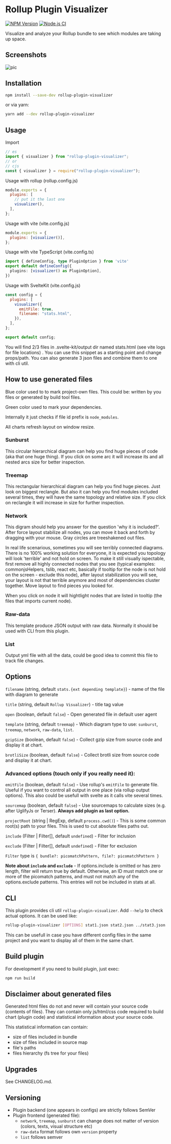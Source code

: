 # Rollup Plugin Visualizer

[![NPM Version](https://img.shields.io/npm/v/rollup-plugin-visualizer.svg)](https://npmjs.org/package/rollup-plugin-visualizer) [![Node.js CI](https://github.com/btd/rollup-plugin-visualizer/actions/workflows/node.js.yml/badge.svg)](https://github.com/btd/rollup-plugin-visualizer/actions/workflows/node.js.yml)

Visualize and analyze your Rollup bundle to see which modules are taking up space.

## Screenshots

![pic](https://github.com/btd/rollup-plugin-visualizer/blob/master/pics/collage.png?raw=true)

## Installation

```sh
npm install --save-dev rollup-plugin-visualizer
```

or via yarn:

```sh
yarn add --dev rollup-plugin-visualizer
```

## Usage

Import

```javascript
// es
import { visualizer } from "rollup-plugin-visualizer";
// or
// cjs
const { visualizer } = require("rollup-plugin-visualizer");
```

Usage with rollup (rollup.config.js)

```js
module.exports = {
  plugins: [
    // put it the last one
    visualizer(),
  ],
};
```

Usage with vite (vite.config.js)

```js
module.exports = {
  plugins: [visualizer()],
};
```

Usage with vite TypeScript (vite.config.ts)

```ts
import { defineConfig, type PluginOption } from 'vite'
export default defineConfig({
  plugins: [visualizer() as PluginOption],
})
```

Usage with SvelteKit (vite.config.js)

```js
const config = {
  plugins: [
    visualizer({
      emitFile: true,
      filename: "stats.html",
    }),
  ],
};

export default config;
```

You will find 2/3 files in .svelte-kit/output dir named stats.html (see vite logs for file locations) . You can use this snippet as a starting point and change props/path.
You can also generate 3 json files and combine them to one with cli util.

## How to use generated files

Blue color used to to mark project-own files. This could be: written by you files or generated by build tool files.

Green color used to mark your dependencies.

Internally it just checks if file id prefix is `node_modules`.

All charts refresh layout on window resize.

### Sunburst

This circular hierarchical diagram can help you find huge pieces of code (aka that one huge thing). If you click on some arc it will increase its and all nested arcs size for better inspection.

### Treemap

This rectangular hierarchical diagram can help you find huge pieces. Just look on biggest reclangle. But also it can help you find modules included several times, they will have the same topology and relative size. If you click on reclangle it will increase in size for further inspection.

### Network

This digram should help you answer for the question 'why it is included?'. After force layout stabilize all nodes, you can move it back and forth by dragging with your mouse. Gray circles are treeshakened out files.

In real life scenarious, sometimes you will see terribly connected diagrams. There is no 100% working solution for everyone, it is expected you topology will look 'terrible' and not hold on screen. To make it still visually ispectable, first remove all highly connected nodes that you see (typical examples: commonjsHelpers, tslib, react etc, basically if tooltip for the node is not hold on the screen - exclude this node), after layout stabilization you will see, your layout is not that terrible anymore and most of dependencies cluster together. Move layout to find pieces you looked for.

When you click on node it will hightlight nodes that are listed in tooltip (the files that imports current node).

### Raw-data

This template produce JSON output with raw data. Normally it should be used with CLI from this plugin.

### List

Output yml file with all the data, could be good idea to commit this file to track file changes.

## Options

`filename` (string, default `stats.{ext depending template}`) - name of the file with diagram to generate

`title` (string, default `Rollup Visualizer`) - title tag value

`open` (boolean, default `false`) - Open generated file in default user agent

`template` (string, default `treemap`) - Which diagram type to use: `sunburst`, `treemap`, `network`, `raw-data`, `list`.

`gzipSize` (boolean, default `false`) - Collect gzip size from source code and display it at chart.

`brotliSize` (boolean, default `false`) - Collect brotli size from source code and display it at chart.

### Advanced options (touch only if you really need it):

`emitFile` (boolean, default `false`) - Use rollup's `emitFile` to generate file. Useful if you want to control all output in one place (via rollup output options). This also could be usefull with svelte as it calls vite several times.

`sourcemap` (boolean, default `false`) - Use sourcemaps to calculate sizes (e.g. after UglifyJs or Terser). **Always add plugin as last option.**

`projectRoot` (string | RegExp, default `process.cwd()`) - This is some common root(s) path to your files. This is used to cut absolute files paths out.

`include` (Filter | Filter[], default `undefined`) - Filter for inclusion

`exclude` (Filter | Filter[], default `undefined`) - Filter for exclusion

`Filter` type is `{ bundle?: picomatchPattern, file?: picomatchPattern }`

**Note about `include` and `exclude`** - If options.include is omitted or has zero length, filter will return true by default. Otherwise, an ID must match one or more of the picomatch patterns, and must not match any of the options.exclude patterns. This entries will not be included in stats at all.

## CLI

This plugin provides cli util `rollup-plugin-visualizer`. Add `--help` to check actual options. It can be used like:

```sh
rollup-plugin-visualizer [OPTIONS] stat1.json stat2.json ../stat3.json
```

This can be usefull in case you have different config files in the same project and you want to display all of them in the same chart.

## Build plugin

For development if you need to build plugin, just exec:

```js
npm run build
```

## Disclaimer about generated files

Generated html files do not and never will contain your source code (contents of files). They can contain only js/html/css code required to build chart (plugin code) and statistical information about your source code.

This statistical information can contain:

- size of files included in bundle
- size of files included in source map
- file's paths
- files hierarchy (fs tree for your files)

## Upgrades

See CHANGELOG.md.

## Versioning

* Plugin backend (one appears in configs) are strictly follows SemVer
* Plugin frontend (generated file):
  * `network`, `treemap`, `sunburst` can change does not matter of version (colors, texts, visual structure etc)
  * `raw-data` format follows own `version` property
  * `list` follows semver

